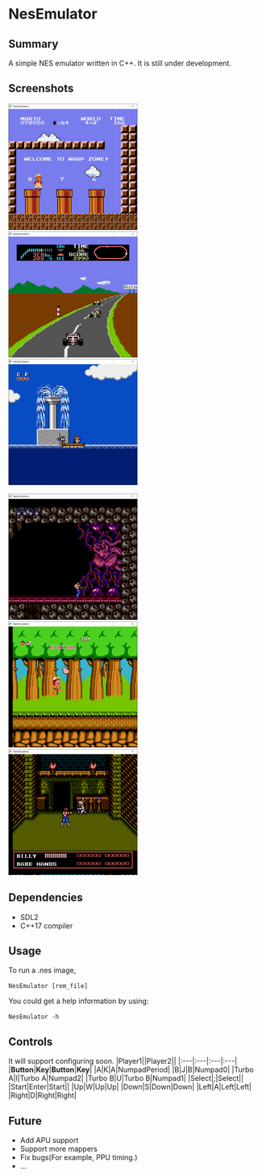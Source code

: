 # NesEmulator

## Summary
A simple NES emulator written in C++. It is still under development.

## Screenshots
<img src="https://github.com/FerociousMagikarp/NesEmulator/blob/main/screenshots/SuperMario.png" width="256" >  <img src="https://github.com/FerociousMagikarp/NesEmulator/blob/main/screenshots/F1Race.png" width="256" >  <img src="https://github.com/FerociousMagikarp/NesEmulator/blob/main/screenshots/Chip&Dale1.png" width="256" >

<img src="https://github.com/FerociousMagikarp/NesEmulator/blob/main/screenshots/Contra.png" width="256" >   <img src="https://github.com/FerociousMagikarp/NesEmulator/blob/main/screenshots/AdventureIsland.png" width="256" >   <img src="https://github.com/FerociousMagikarp/NesEmulator/blob/main/screenshots/DoubleDragon3.png" width="256" >

## Dependencies
* SDL2
* C++17 compiler

## Usage
To run a .nes image,
```
NesEmulator [rom_file]
```
You could get a help information by using:
```
NesEmulator -h
```

## Controls
It will support configuring soon.
|Player1||Player2||
|:---|:---|:---|:---|
|**Button**|**Key**|**Button**|**Key**|
|A|K|A|NumpadPeriod|
|B|J|B|Numpad0|
|Turbo A|I|Turbo A|Numpad2|
|Turbo B|U|Turbo B|Numpad1|
|Select|;|Select||
|Start|Enter|Start||
|Up|W|Up|Up|
|Down|S|Down|Down|
|Left|A|Left|Left|
|Right|D|Right|Right|

## Future
* Add APU support
* Support more mappers
* Fix bugs(For example, PPU timing.)
* ...
